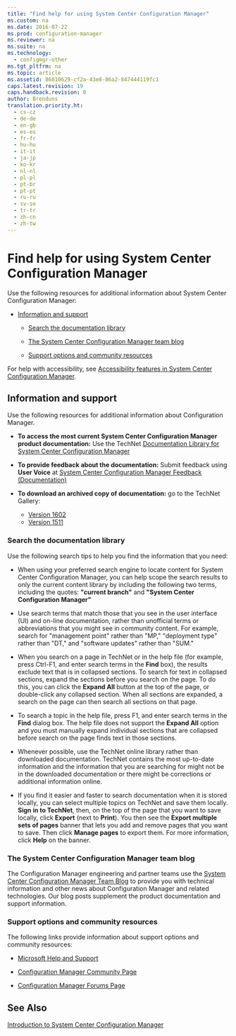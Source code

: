 ```yaml
---
title: "Find help for using System Center Configuration Manager"
ms.custom: na
ms.date: 2016-07-22
ms.prod: configuration-manager
ms.reviewer: na
ms.suite: na
ms.technology: 
  - configmgr-other
ms.tgt_pltfrm: na
ms.topic: article
ms.assetid: 86810629-cf2a-43e8-86a2-847444119fc1
caps.latest.revision: 19
caps.handback.revision: 0
author: Brenduns
translation.priority.ht: 
  - cs-cz
  - de-de
  - en-gb
  - es-es
  - fr-fr
  - hu-hu
  - it-it
  - ja-jp
  - ko-kr
  - nl-nl
  - pl-pl
  - pt-br
  - pt-pt
  - ru-ru
  - sv-se
  - tr-tr
  - zh-cn
  - zh-tw
---
```

# Find help for using System Center Configuration Manager
Use the following resources for additional information about System Center Configuration Manager:  
  
-   [Information and support](#bkmk_Info)  
  
    -   [Search the documentation library](#BKMK_SearchTips)  
  
    -   [The System Center Configuration Manager team blog](#BKMK_ProductGroupBlog)  
  
    -   [Support options and community resources](#BKMK_SupportOptions) 
   
  For help with accessibility, see 
  [Accessibility features in System Center Configuration Manager](../../core/understand/accessibility-features.md).
  
##  <a name="bkmk_Info"></a> Information and support  
 Use the following resources for additional information about Configuration Manager.  
  
-   **To access the most current System Center Configuration Manager product documentation:** Use the TechNet [Documentation Library for System Center Configuration Manager](http://go.microsoft.com/fwlink/p/?LinkId=691974)  
  
-   **To provide feedback about the documentation:** Submit feedback using  **User Voice** at [System Center Configuration Manager Feedback (Documentation)](https://configurationmanager.uservoice.com/forums/300492-ideas/category/112371-documentation)  

-   **To download an archived copy of documentation:** go to the TechNet Gallery: 

    - [Version 1602](https://gallery.technet.microsoft.com/documentation-for-system-ea90eaf1)
    - [Version 1511](https://gallery.technet.microsoft.com/documentation-for-system-ea90eaf1)
  
###  <a name="BKMK_SearchTips"></a> Search the documentation library  
 Use the following search tips to help you find the information that you need:  
  
-   When using your preferred search engine to locate content for System Center Configuration Manager, you can help scope the search results to only the current content library by including the following two terms,  including the quotes:   **"current branch"** and **"System Center Configuration Manager"**  
  
-   Use search terms that match those that you see in the user interface (UI) and on-line documentation, rather than unofficial terms or abbreviations that you might see in community content. For example, search for "management point" rather than "MP," "deployment type" rather than "DT," and "software updates" rather than "SUM."  
  
-   When you search on a page in TechNet or in the help file (for example, press Ctrl-F1, and enter search terms in the **Find** box), the results exclude text that is in collapsed sections. To search for text in collapsed sections, expand the sections before you search on the page. To do this, you can click the **Expand All** button at the top of the page, or double-click any collapsed section. When all sections are expanded, a search on the page can then search all sections on that page.  
  
-   To search a topic in the help file, press F1, and enter search terms in the **Find** dialog box. The help file does not support the **Expand All** option and you must manually expand individual sections that are collapsed before search on the page finds text in those sections.  
  
-   Whenever possible, use the TechNet online library rather than downloaded documentation. TechNet contains the most up-to-date information and the information that you are searching for might not be in the downloaded documentation or there might be corrections or additional information online.  
  
-   If you find it easier and faster to search documentation when it is stored locally, you can select multiple topics on TechNet and save them locally. **Sign in to TechNet**, then, on the top of the page that you want to save locally, click **Export** (next to **Print**). You then see the **Export multiple sets of pages** banner that lets you add and remove pages that you want to save. Then click **Manage pages** to export them. For more information, click **Help** on the banner.  
  
###  <a name="BKMK_ProductGroupBlog"></a> The System Center Configuration Manager team blog  
 The Configuration Manager engineering and partner teams use the [System Center Configuration Manager Team Blog](http://go.microsoft.com/fwlink/?LinkId=191941) to provide you with technical information and other news about Configuration Manager and related technologies. Our blog posts supplement the product documentation and support information.  
  
###  <a name="BKMK_SupportOptions"></a> Support options and community resources  
 The following links provide information about support options and community resources:  
  
-   [Microsoft Help and Support](http://go.microsoft.com/fwlink/?LinkId=243064)  
  
-   [Configuration Manager Community Page](http://go.microsoft.com/fwlink/p/?LinkId=243065)  
  
-   [Configuration Manager Forums Page](https://social.technet.microsoft.com/Forums/en-US/home?category=ConfigMgrCB)  
  

  
## See Also  
 [Introduction to System Center Configuration Manager](../../core/understand/introduction.md)